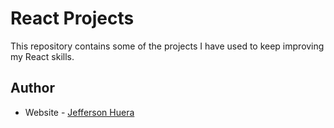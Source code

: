 
# React Projects

This repository contains some of the projects I have used to keep improving my React skills. 

## Author

- Website - [Jefferson Huera](https://www.jeffersonhuera.com)
